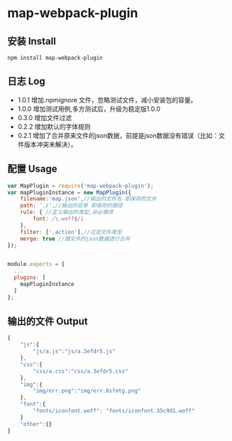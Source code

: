 # map-webpack-plugin

## 安装 Install

```shell
npm install map-webpack-plugin
```
## 日志 Log
* 1.0.1 增加.npmignore 文件，忽略测试文件，减小安装包的容量。
* 1.0.0 增加测试用例,多方测试后，升级为稳定版1.0.0
* 0.3.0 增加文件过滤
* 0.2.2 增加默认的字体规则
* 0.2.1 增加了合并原来文件的json数据，前提是json数据没有错误（比如：文件版本冲突未解决）。

## 配置 Usage
``` javascript
var MapPlugin = require('map-webpack-plugin');
var mapPluginInstance = new MapPlugin({
    filename:'map.json',//输出的文件名 即保存的文件
    path: './',//输出的目录 即保存的路径
    rule: { //定义输出的类型,非必填项
        font: /\.woff$/i
    },
    filter: ['.action'],//过滤文件类型
    merge: true //跟文件的json数据进行合并
});


module.exports = {
  ...
  plugins: [
    mapPluginInstance
  ]
};
```

## 输出的文件 Output
```js
{
    "js":{
        "js/a.js":"js/a.3efdr5.js"
    },
    "css":{
        "css/a.css":"css/a.3efdr5.css"
    },
    "img":{
        "img/err.png":"img/err.6sfetg.png"
    },
    "font":{
        "fonts/iconfont.woff": "fonts/iconfont.35c9d1.woff"
    }
    "other":{}
}
```
